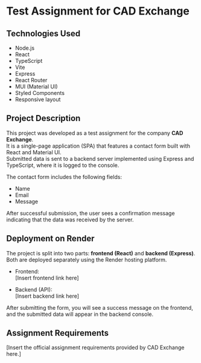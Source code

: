 # Test Assignment for CAD Exchange

## Technologies Used

- Node.js  
- React  
- TypeScript  
- Vite  
- Express  
- React Router  
- MUI (Material UI)  
- Styled Components  
- Responsive layout

## Project Description

This project was developed as a test assignment for the company **CAD Exchange**.  
It is a single-page application (SPA) that features a contact form built with React and Material UI.  
Submitted data is sent to a backend server implemented using Express and TypeScript, where it is logged to the console.

The contact form includes the following fields:
- Name
- Email
- Message

After successful submission, the user sees a confirmation message indicating that the data was received by the server.

## Deployment on Render

The project is split into two parts: **frontend (React)** and **backend (Express)**.  
Both are deployed separately using the Render hosting platform.

- Frontend:  
  [Insert frontend link here]

- Backend (API):  
  [Insert backend link here]

After submitting the form, you will see a success message on the frontend, and the submitted data will appear in the backend console.

## Assignment Requirements

[Insert the official assignment requirements provided by CAD Exchange here.]



